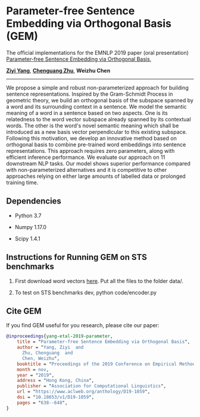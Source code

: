 # Parameter-free Sentence Embedding via Orthogonal Basis (GEM)

The official implementations for the EMNLP 2019 paper (oral presentation) 
[Parameter-free Sentence Embedding via Orthogonal Basis](https://arxiv.org/pdf/1810.00438.pdf), 

[__Ziyi Yang__](https://web.stanford.edu/~zy99/), [__Chenguang Zhu__](https://cs.stanford.edu/people/cgzhu/), __Weizhu Chen__

-------------------------------------------------------------------------------------
We propose a simple and robust non-parameterized approach for building sentence representations. Inspired by the Gram-Schmidt Process in geometric theory, we build an orthogonal basis of the subspace spanned by a word and its surrounding context in a sentence. We model the semantic meaning of a word in a sentence based on two aspects. One is its relatedness to the word vector subspace already spanned by its contextual words. The other is the word's novel semantic meaning which shall be introduced as a new basis vector perpendicular to this existing subspace. Following this motivation, we develop an innovative method based on orthogonal basis to combine pre-trained word embeddings into sentence representations. This approach requires zero parameters, along with efficient inference performance. We evaluate our approach on 11 downstream NLP tasks. Our model shows superior performance compared with non-parameterized alternatives and it is competitive to other approaches relying on either large amounts of labelled data or prolonged training time.

## Dependencies

* Python 3.7

* Numpy 1.17.0

* Scipy 1.4.1

## Instructions for Running GEM on STS benchmarks

1. First download word vectors [here](https://drive.google.com/drive/folders/1FB5xJ1O8zZ8PiKygp0J7P9mShHv5AunI?usp=sharing). Put all the files to the folder data/.

2. To test on STS benchmarks dev, python code/encoder.py

## Cite GEM
If you find GEM useful for you research, please cite our paper:
```bib
@inproceedings{yang-etal-2019-parameter,
    title = "Parameter-free Sentence Embedding via Orthogonal Basis",
    author = "Yang, Ziyi  and
      Zhu, Chenguang  and
      Chen, Weizhu",
    booktitle = "Proceedings of the 2019 Conference on Empirical Methods in Natural Language Processing and the 9th International Joint Conference on Natural Language Processing (EMNLP-IJCNLP)",
    month = nov,
    year = "2019",
    address = "Hong Kong, China",
    publisher = "Association for Computational Linguistics",
    url = "https://www.aclweb.org/anthology/D19-1059",
    doi = "10.18653/v1/D19-1059",
    pages = "638--648",
}
```
